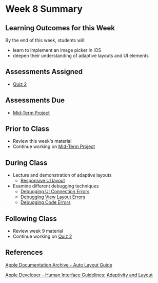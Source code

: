 # Week 8 Summary

## Learning Outcomes for this Week

By the end of this week, students will:

- learn to implement an image picker in iOS
- deepen their understanding of adaptive layouts and UI elements

## Assessments Assigned

- [Quiz 2](/assessments/participation/quiz-2.md)

## Assessments Due

- [Mid-Term Project](/assessments/projects/mid-term.md)

## Prior to Class

- Review this week's material
- Continue working on [Mid-Term Project](/assessments/projects/mid-term.md)

## During Class

- Lecture and demonstration of adaptive layouts
    - [Responsive UI layout](./responsive-layout.md)
- Examine different debugging techniques
    - [Debugging UI Connection Errors](./ui-errors.md)
    - [Debugging View Layout Errors](./view-errors.md)
    - [Debugging Code Errors](./code-errors.md)

## Following Class

- Review week 9 material
- Continue working on [Quiz 2](/assessments/participation/quiz-2.md)

## References

[Apple Documentation Archive - Auto Layout Guide](https://developer.apple.com/library/archive/documentation/UserExperience/Conceptual/AutolayoutPG/index.html#//apple_ref/doc/uid/TP40010853-CH7-SW1)

[Apple Developer - Human Interface Guidelines: Adaptivity and Layout](https://developer.apple.com/design/human-interface-guidelines/ios/visual-design/adaptivity-and-layout/)
